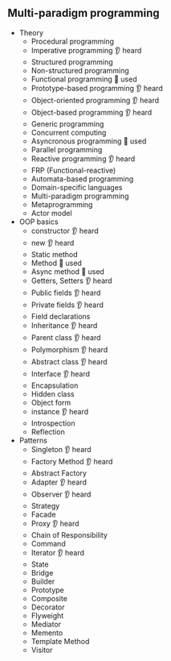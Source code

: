 ## Multi-paradigm programming

- Theory
  - Procedural programming
  - Imperative programming 👂 heard
  - Structured programming
  - Non-structured programming
  - Functional programming 🙋 used
  - Prototype-based programming 👂 heard
  - Object-oriented programming 👂 heard
  - Object-based programming 👂 heard
  - Generic programming
  - Concurrent computing
  - Asyncronous programming 🙋 used
  - Parallel programming
  - Reactive programming 👂 heard
  - FRP (Functional-reactive)
  - Automata-based programming
  - Domain-specific languages
  - Multi-paradigm programming
  - Metaprogramming
  - Actor model
- OOP basics
  - constructor 👂 heard
  - new 👂 heard
  - Static method
  - Method 🙋 used
  - Async method 🙋 used
  - Getters, Setters 👂 heard
  - Public fields 👂 heard
  - Private fields  👂 heard
  - Field declarations
  - Inheritance 👂 heard
  - Parent class 👂 heard
  - Polymorphism 👂 heard
  - Abstract class 👂 heard
  - Interface 👂 heard
  - Encapsulation
  - Hidden class
  - Object form
  - instance 👂 heard
  - Introspection
  - Reflection
- Patterns
  - Singleton 👂 heard
  - Factory Method 👂 heard
  - Abstract Factory
  - Adapter 👂 heard
  - Observer 👂 heard
  - Strategy
  - Facade
  - Proxy 👂 heard
  - Chain of Responsibility
  - Command
  - Iterator 👂 heard
  - State
  - Bridge
  - Builder
  - Prototype
  - Composite
  - Decorator
  - Flyweight
  - Mediator
  - Memento
  - Template Method
  - Visitor
